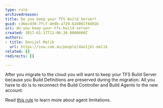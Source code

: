 ```yaml
---
type: rule
archivedreason: 
title: Do you keep your TFS Build Server?
guid: c36ecd30-7fc7-4e9b-a729-b2d001f84016
uri: do-you-keep-your-tfs-build-server
created: 2017-01-17T13:06:30.0000000Z
authors:
- title: Danijel Malik
  url: https://ssw.com.au/people/danijel-malik
related: []
redirects: []

---
```


After you migrate to the cloud you will want to keep your TFS Build Server because you Build Definitions are preserved during the migration. All you have to do is to reconnect the Build Controller and Build Agents to the new account.

<!--endintro-->

Read [this rule](/What-to-do-with-old-employees) to learn more about agent limitations.
